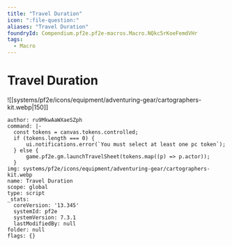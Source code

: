 ```yaml
---
title: "Travel Duration"
icon: ":file-question:"
aliases: "Travel Duration"
foundryId: Compendium.pf2e.pf2e-macros.Macro.NQkc5rKoeFemdVHr
tags:
  - Macro
---
```


# Travel Duration
![[systems/pf2e/icons/equipment/adventuring-gear/cartographers-kit.webp|150]]

```Macro
author: ru9MkwAaWXaeSZph
command: |-
  const tokens = canvas.tokens.controlled;
  if (tokens.length === 0) {
      ui.notifications.error(`You must select at least one pc token`);
  } else {
      game.pf2e.gm.launchTravelSheet(tokens.map((p) => p.actor));
  }
img: systems/pf2e/icons/equipment/adventuring-gear/cartographers-kit.webp
name: Travel Duration
scope: global
type: script
_stats:
  coreVersion: '13.345'
  systemId: pf2e
  systemVersion: 7.3.1
  lastModifiedBy: null
folder: null
flags: {}
```
